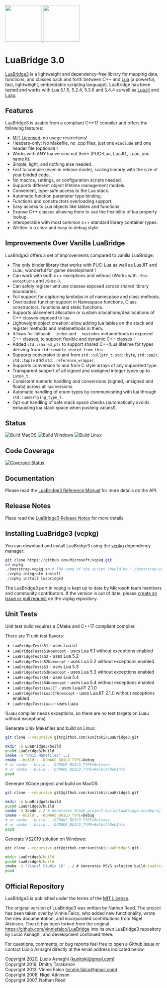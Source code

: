 <a href="https://kunitoki.github.io/LuaBridge3">
<img height="118" src="https://github.com/kunitoki/LuaBridge3/blob/master/logo.png?raw=true">
</a>
<a href="https://lua.org">
<img height="118" src="https://github.com/kunitoki/LuaBridge3/blob/master/lua.png?raw=true">
</a>
<br>

# LuaBridge 3.0

[LuaBridge3][1] is a lightweight and dependency-free library for mapping data,
functions, and classes back and forth between C++ and [Lua][2] (a powerful,
fast, lightweight, embeddable scripting language). LuaBridge has been tested
and works with Lua 5.1.5, 5.2.4, 5.3.6 and 5.4.4 as well as [LuaJit][3] and [Luau][4].

## Features

LuaBridge3 is usable from a compliant C++17 compiler and offers the following features:

* [MIT Licensed][5], no usage restrictions!
* Headers-only: No Makefile, no .cpp files, just one `#include` and one header file (optional) !
* Works with ANY lua version out there (PUC-Lua, LuaJIT, Luau, you name it).
* Simple, light, and nothing else needed.
* Fast to compile (even in release mode), scaling linearly with the size of your binded code.
* No macros, settings, or configuration scripts needed.
* Supports different object lifetime management models.
* Convenient, type-safe access to the Lua stack.
* Automatic function parameter type binding.
* Functions and constructors overloading support.
* Easy access to Lua objects like tables and functions.
* Expose C++ classes allowing them to use the flexibility of lua property lookup.
* Interoperable with most common c++ standard library container types.
* Written in a clear and easy to debug style.

## Improvements Over Vanilla LuaBridge

LuaBridge3 offers a set of improvements compared to vanilla LuaBridge:

* The only binder library that works with PUC-Lua as well as LuaJIT and Luau, wonderful for game development !
* Can work with both c++ exceptions and without (Works with `-fno-exceptions` and `/EHsc-`).
* Can safely register and use classes exposed across shared library boundaries.
* Full support for capturing lambdas in all namespace and class methods.
* Overloaded function support in Namespace functions, Class constructors, functions and static functions.
* Supports placement allocation or custom allocations/deallocations of C++ classes exposed to lua.
* Lightweight object creation: allow adding lua tables on the stack and register methods and metamethods in them.
* Allows for fallback `__index` and `__newindex` metamethods in exposed C++ classes, to support flexible and dynamic C++ classes !
* Added `std::shared_ptr` to support shared C++/Lua lifetime for types deriving from `std::enable_shared_from_this`.
* Supports conversion to and from `std::nullptr_t`, `std::byte`, `std::pair`, `std::tuple` and `std::reference_wrapper`.
* Supports conversion to and from C style arrays of any supported type.
* Transparent support of all signed and unsigned integer types up to `int64_t`.
* Consistent numeric handling and conversions (signed, unsigned and floats) across all lua versions.
* Automatic handling of enum types by communicating with lua through `std::underlying_type_t`.
* Opt-out handling of safe stack space checks (automatically avoids exhausting lua stack space when pushing values!).

## Status

![Build MacOS](https://github.com/kunitoki/LuaBridge3/workflows/Build%20MacOS/badge.svg?branch=master)
![Build Windows](https://github.com/kunitoki/LuaBridge3/workflows/Build%20Windows/badge.svg?branch=master)
![Build Linux](https://github.com/kunitoki/LuaBridge3/workflows/Build%20Linux/badge.svg?branch=master)

## Code Coverage
[![Coverage Status](https://coveralls.io/repos/github/kunitoki/LuaBridge3/badge.svg?branch=master)](https://coveralls.io/github/kunitoki/LuaBridge3?branch=master)

## Documentation

Please read the [LuaBridge3 Reference Manual][6] for more details on the API.

## Release Notes

Plase read the [LuaBridge3 Release Notes][7] for more details

## Installing LuaBridge3 (vcpkg)

You can download and install LuaBridge3 using the [vcpkg](https://github.com/Microsoft/vcpkg) dependency manager:
```Powershell or bash
git clone https://github.com/Microsoft/vcpkg.git
cd vcpkg
./bootstrap-vcpkg.sh # The name of the script should be "./bootstrap-vcpkg.bat" for Powershell
./vcpkg integrate install
./vcpkg install luabridge3
```

The LuaBridge3 port in vcpkg is kept up to date by Microsoft team members and community contributors. If the version is out of date, please [create an issue or pull request](https://github.com/Microsoft/vcpkg) on the vcpkg repository.

## Unit Tests

Unit test build requires a CMake and C++17 compliant compiler.

There are 11 unit test flavors:
* `LuaBridgeTests51` - uses Lua 5.1
* `LuaBridgeTests51Noexcept` - uses Lua 5.1 without exceptions enabled
* `LuaBridgeTests52` - uses Lua 5.2
* `LuaBridgeTests52Noexcept` - uses Lua 5.2 without exceptions enabled
* `LuaBridgeTests53` - uses Lua 5.3
* `LuaBridgeTests53Noexcept` - uses Lua 5.3 without exceptions enabled
* `LuaBridgeTests54` - uses Lua 5.4
* `LuaBridgeTests54Noexcept` - uses Lua 5.4 without exceptions enabled
* `LuaBridgeTestsLuaJIT` - uses LuaJIT 2.1.0
* `LuaBridgeTestsLuaJITNoexcept` - uses LuaJIT 2.1.0 without exceptions enabled
* `LuaBridgeTestsLuau` - uses Luau

(Luau compiler needs exceptions, so there are no test targets on Luau without exceptions)

Generate Unix Makefiles and build on Linux:
```bash
git clone --recursive git@github.com:kunitoki/LuaBridge3.git

mkdir -p LuaBridge3/build
pushd LuaBridge3/build
cmake -G "Unix Makefiles" ../
cmake --build . -DCMAKE_BUILD_TYPE=Debug
# or cmake --build . -DCMAKE_BUILD_TYPE=Release
# or cmake --build . -DCMAKE_BUILD_TYPE=RelWithDebInfo
popd
```

Generate XCode project and build on MacOS:
```bash
git clone --recursive git@github.com:kunitoki/LuaBridge3.git

mkdir -p LuaBridge3/build
pushd LuaBridge3/build
cmake -G Xcode ../ # Generates XCode project build/LuaBridge.xcodeproj
cmake --build . -DCMAKE_BUILD_TYPE=Debug
# or cmake --build . -DCMAKE_BUILD_TYPE=Release
# or cmake --build . -DCMAKE_BUILD_TYPE=RelWithDebInfo
popd
```

Generate VS2019 solution on Windows:
```cmd
git clone --recursive git@github.com:kunitoki/LuaBridge3.git

mkdir LuaBridge3/build
pushd LuaBridge3/build
cmake -G "Visual Studio 16" ../ # Generates MSVS solution build/LuaBridge.sln
popd
```

## Official Repository

LuaBridge3 is published under the terms of the [MIT License][5].

The original version of LuaBridge3 was written by Nathan Reed. The project has
been taken over by Vinnie Falco, who added new functionality, wrote the new
documentation, and incorporated contributions from Nigel Atkinson. Then it has
been forked from the original https://github.com/vinniefalco/LuaBridge into its
own LuaBridge3 repository by Lucio Asnaghi, and development continued there.

For questions, comments, or bug reports feel free to open a Github issue
or contact Lucio Asnaghi directly at the email address indicated below.

Copyright 2020, Lucio Asnaghi (<kunitoki@gmail.com>)<br>
Copyright 2019, Dmitry Tarakanov<br>
Copyright 2012, Vinnie Falco (<vinnie.falco@gmail.com>)<br>
Copyright 2008, Nigel Atkinson<br>
Copyright 2007, Nathan Reed<br>

[1]:  https://github.com/kunitoki/LuaBridge3 "LuaBridge3"
[2]:  https://lua.org "The Lua Programming Language"
[3]:  https://luajit.org/ "The LuaJIT Project"
[4]:  https://luau-lang.org/ "The Luau Project"
[5]:  https://www.opensource.org/licenses/mit-license.html "The MIT License"
[6]:  https://kunitoki.github.io/LuaBridge3/Manual "LuaBridge3 Reference Manual"
[7]:  https://kunitoki.github.io/LuaBridge3/CHANGES "LuaBridge3 Release Notes"
